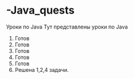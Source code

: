 # -Java_quests
Уроки по Java
Тут представлены уроки по Java 


1) Готов
2) Готов
3) Готов
4) Готов
5) Готов
6) Решена 1,2,4 задачи. 
